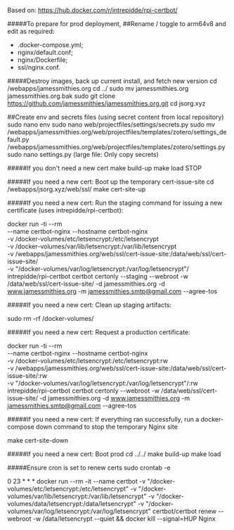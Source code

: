 
Based on: https://hub.docker.com/r/intrepidde/rpi-certbot/

#####To prepare for prod deployment,
##Rename / toggle to arm64v8 and edit as required:
* .docker-compose.yml; 
* nginx/default.conf; 
* nginx/Dockerfile; 
* ssl/nginx.conf. 

#####Destroy images, back up current install, and fetch new version
cd /webapps/jamessmithies.org
cd ../
sudo mv jamessmithies.org jamessmithies.org.bak
sudo git clone https://github.com/jamessmithies/jamessmithies.org.git
cd jsorg.xyz

##Create env and secrets files (using secret content from local repository)
sudo nano env
sudo nano web/projectfiles/settings/secrets.py
sudo mv /webapps/jamessmithies.org/web/projectfiles/templates/zotero/settings_default.py /webapps/jamessmithies.org/web/projectfiles/templates/zotero/settings.py 
sudo nano settings.py (large file: Only copy secrets)

#####If you don't need a new cert
make build-up
make load
STOP

#####If you need a new cert: Boot up the temporary cert-issue-site
cd /webapps/jsorg.xyz/web/ssl/
make cert-site-up

#####If you need a new cert: Run the staging command for issuing a new certificate (uses intrepidde/rpi-certbot):

docker run -ti --rm \
--name certbot-nginx --hostname certbot-nginx \
-v /docker-volumes/etc/letsencrypt:/etc/letsencrypt \
-v /docker-volumes/var/lib/letsencrypt:/var/lib/letsencrypt \
-v /webapps/jamessmithies.org/web/ssl/cert-issue-site:/data/web/ssl/cert-issue-site/ \
-v "/docker-volumes/var/log/letsencrypt:/var/log/letsencrypt"/ \
intrepidde/rpi-certbot certbot certonly --staging --webroot -w /data/web/ssl/cert-issue-site/ -d jamessmithies.org -d www.jamessmithies.org -m jamessmithies.smtp@gmail.com --agree-tos

#####If you need a new cert: Clean up staging artifacts:

sudo rm -rf /docker-volumes/

#####If you need a new cert: Request a production certificate:

docker run -ti --rm \
--name certbot-nginx --hostname certbot-nginx \
-v /docker-volumes/etc/letsencrypt:/etc/letsencrypt:rw \
-v /webapps/jamessmithies.org/web/ssl/cert-issue-site:/data/web/ssl/cert-issue-site/:rw \
-v "/docker-volumes/var/log/letsencrypt:/var/log/letsencrypt"/:rw \
intrepidde/rpi-certbot certbot certonly --webroot -w /data/web/ssl/cert-issue-site/ -d jamessmithies.org -d www.jamessmithies.org -m jamessmithies.smtp@gmail.com --agree-tos


#####If you need a new cert: If everything ran successfully, run a docker-compose down command to stop the temporary Nginx site

make cert-site-down

#####If you need a new cert: Boot prod
cd ../../
make build-up
make load

#####Ensure cron is set to renew certs
sudo crontab -e

0 23 * * * docker run --rm -it --name certbot -v "/docker-volumes/etc/letsencrypt:/etc/letsencrypt" -v "/docker-volumes/var/lib/letsencrypt:/var/lib/letsencrypt" -v "/docker-volumes/data/letsencrypt:/data/letsencrypt" -v "/docker-volumes/var/log/letsencrypt:/var/log/letsencrypt" certbot/certbot renew --webroot -w /data/letsencrypt --quiet && docker kill --signal=HUP Nginx